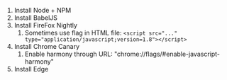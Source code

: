 1. Install Node + NPM
2. Install BabelJS
3. Install FireFox Nightly
	1. Sometimes use flag in HTML file: `<script src="..." type="application/javascript;version=1.8"></script>`
4. Install Chrome Canary
	1. Enable harmony through URL: "chrome://flags/#enable-javascript-harmony"
5. Install Edge
